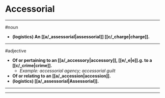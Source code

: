 # Accessorial
---
#noun
- **(logistics) An [[a/_assessorial|assessorial]] [[c/_charge|charge]].**
---
#adjective
- **Of or pertaining to an [[a/_accessory|accessory]], [[e/_e|e]].g. to a [[c/_crime|crime]].**
	- _Example: accessorial agency; accessorial guilt_
- **Of or relating to an [[a/_accession|accession]].**
- **(logistics) [[a/_assessorial|Assessorial]].**
---
---
